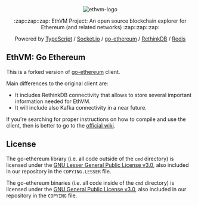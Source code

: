 <div align="center">
  <img src="https://raw.githubusercontent.com/enKryptIO/ethvm/master/assets/logo.png" alt="ethvm-logo">
  <p>:zap::zap::zap: EthVM Project: An open source blockchain explorer for Ethereum (and related networks) :zap::zap::zap:</p>
  <p>Powered by <a href="https://www.typescriptlang.org/">TypeScript</a> / <a href="https://github.com/socketio/socket.io">Socket.io</a> / <a href="https://github.com/ethereum/go-ethereum">go-ethereum</a> / <a href="https://github.com/rethinkdb/rethinkdb">RethinkDB</a> / <a href="https://redis.io/topics/quickstart">Redis</a></p>
</div>

## EthVM: Go Ethereum

This is a forked version of [go-ethereum](https://github.com/ethereum/go-ethereum) client. 

Main differences to the original client are:

- It includes RethinkDB connectivity that allows to store several important information needed for EthVM.
- It will include also Kafka connectivity in a near future.

If you're searching for proper instructions on how to compile and use the client, then is better to go to the [official wiki](https://github.com/ethereum/go-ethereum/wiki).

## License

The go-ethereum library (i.e. all code outside of the `cmd` directory) is licensed under the
[GNU Lesser General Public License v3.0](https://www.gnu.org/licenses/lgpl-3.0.en.html), also
included in our repository in the `COPYING.LESSER` file.

The go-ethereum binaries (i.e. all code inside of the `cmd` directory) is licensed under the
[GNU General Public License v3.0](https://www.gnu.org/licenses/gpl-3.0.en.html), also included
in our repository in the `COPYING` file.
